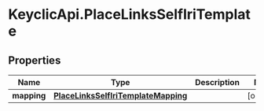 # KeyclicApi.PlaceLinksSelfIriTemplate

## Properties
Name | Type | Description | Notes
------------ | ------------- | ------------- | -------------
**mapping** | [**PlaceLinksSelfIriTemplateMapping**](PlaceLinksSelfIriTemplateMapping.md) |  | [optional] 


